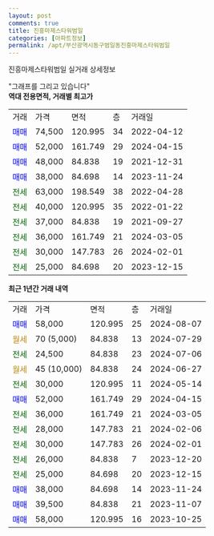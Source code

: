 ```yaml
---
layout: post
comments: true
title: 진흥마제스타워범일
categories: [아파트정보]
permalink: /apt/부산광역시동구범일동진흥마제스타워범일
---
```


진흥마제스타워범일 실거래 상세정보

<script type="text/javascript">
  google.charts.load('current', {'packages':['line', 'corechart']});
  google.charts.setOnLoadCallback(drawChart);

  function drawChart() {
    var data = new google.visualization.DataTable();
    data.addColumn('date', '거래일');
    data.addColumn('number', "매매");
    data.addColumn('number', "전세");
    data.addColumn('number', "전매");

    data.addRows([[new Date(Date.parse("2024-08-07")), 58000, null, null], [new Date(Date.parse("2024-07-29")), null, null, null], [new Date(Date.parse("2024-07-06")), null, 24500, null], [new Date(Date.parse("2024-06-27")), null, null, null], [new Date(Date.parse("2024-05-14")), null, 30000, null], [new Date(Date.parse("2024-04-15")), 52000, null, null], [new Date(Date.parse("2024-03-05")), null, 36000, null], [new Date(Date.parse("2024-02-06")), null, 28000, null], [new Date(Date.parse("2024-02-01")), null, 30000, null], [new Date(Date.parse("2023-12-20")), null, 26000, null], [new Date(Date.parse("2023-12-15")), null, 25000, null], [new Date(Date.parse("2023-11-24")), 38000, null, null], [new Date(Date.parse("2023-11-07")), 39500, null, null], [new Date(Date.parse("2023-10-25")), 58000, null, null]]);

    var options = {
      hAxis: {
        format: 'yyyy/MM/dd'
      },    
      lineWidth: 0,
      pointsVisible: true,    
      title: '최근 1년간 유형별 실거래가 분포',
      legend: { position: 'bottom' }
    };

    var formatter = new google.visualization.NumberFormat({pattern:'###,###'} );
    formatter.format(data, 1);
    formatter.format(data, 2);
    
    setTimeout(function() {
        var chart = new google.visualization.LineChart(document.getElementById('columnchart_material'));
        chart.draw(data, (options));
        document.getElementById('loading').style.display = 'none';
    }, 200);
  }
</script>


<div id="loading" style="z-index:20; display: block; margin-left: 0px">"그래프를 그리고 있습니다"</div>
<div id="columnchart_material" style="width: 95%; margin-left: 0px; display: block"></div>
<!-- contents start -->
<b>역대 전용면적, 거래별 최고가</b>
<table class="sortable">
    <tr>
      <td>거래</td>
      <td>가격</td>
      <td>면적</td>
      <td>층</td>
      <td>거래일</td>
    </tr>
        <tr>
          <td><a style="color: blue">매매</a></td>
          <td>74,500</td>
          <td>120.995</td>
          <td>34</td>
          <td>2022-04-12</td>
        </tr>            <tr>
          <td><a style="color: blue">매매</a></td>
          <td>52,000</td>
          <td>161.749</td>
          <td>29</td>
          <td>2024-04-15</td>
        </tr>            <tr>
          <td><a style="color: blue">매매</a></td>
          <td>48,000</td>
          <td>84.838</td>
          <td>19</td>
          <td>2021-12-31</td>
        </tr>            <tr>
          <td><a style="color: blue">매매</a></td>
          <td>38,000</td>
          <td>84.698</td>
          <td>14</td>
          <td>2023-11-24</td>
        </tr>        
        <tr>
              <td><a style="color: darkgreen">전세</a></td>
              <td>63,000</td>
              <td>198.549</td>
              <td>38</td>
              <td>2022-04-28</td>
            </tr>            <tr>
              <td><a style="color: darkgreen">전세</a></td>
              <td>40,000</td>
              <td>120.995</td>
              <td>35</td>
              <td>2022-01-22</td>
            </tr>            <tr>
              <td><a style="color: darkgreen">전세</a></td>
              <td>37,000</td>
              <td>84.838</td>
              <td>19</td>
              <td>2021-09-27</td>
            </tr>            <tr>
              <td><a style="color: darkgreen">전세</a></td>
              <td>36,000</td>
              <td>161.749</td>
              <td>21</td>
              <td>2024-03-05</td>
            </tr>            <tr>
              <td><a style="color: darkgreen">전세</a></td>
              <td>30,000</td>
              <td>147.783</td>
              <td>26</td>
              <td>2024-02-01</td>
            </tr>            <tr>
              <td><a style="color: darkgreen">전세</a></td>
              <td>25,000</td>
              <td>84.698</td>
              <td>20</td>
              <td>2023-12-15</td>
            </tr>        
    
</table>

<b>최근 1년간 거래 내역</b>

<table class="sortable">
    <tr>
      <td>거래</td>
      <td>가격</td>
      <td>면적</td>
      <td>층</td>
      <td>거래일</td>
    </tr>
    <tr>
      <td><a style="color: blue">매매</a></td>
      <td>58,000</td>
      <td>120.995</td>
      <td>25</td>
      <td>2024-08-07</td>
    </tr>          <tr>
      <td><a style="color: darkgoldenrod">월세</a></td>
      <td>70 (5,000)</td>
      <td>84.838</td>
      <td>13</td>
      <td>2024-07-29</td>
    </tr>          <tr>
      <td><a style="color: darkgreen">전세</a></td>
      <td>24,500</td>
      <td>84.838</td>
      <td>23</td>
      <td>2024-07-06</td>
    </tr>          <tr>
      <td><a style="color: darkgoldenrod">월세</a></td>
      <td>45 (10,000)</td>
      <td>84.838</td>
      <td>24</td>
      <td>2024-06-27</td>
    </tr>          <tr>
      <td><a style="color: darkgreen">전세</a></td>
      <td>30,000</td>
      <td>120.995</td>
      <td>11</td>
      <td>2024-05-14</td>
    </tr>          <tr>
      <td><a style="color: blue">매매</a></td>
      <td>52,000</td>
      <td>161.749</td>
      <td>29</td>
      <td>2024-04-15</td>
    </tr>          <tr>
      <td><a style="color: darkgreen">전세</a></td>
      <td>36,000</td>
      <td>161.749</td>
      <td>21</td>
      <td>2024-03-05</td>
    </tr>          <tr>
      <td><a style="color: darkgreen">전세</a></td>
      <td>28,000</td>
      <td>147.783</td>
      <td>21</td>
      <td>2024-02-06</td>
    </tr>          <tr>
      <td><a style="color: darkgreen">전세</a></td>
      <td>30,000</td>
      <td>147.783</td>
      <td>26</td>
      <td>2024-02-01</td>
    </tr>          <tr>
      <td><a style="color: darkgreen">전세</a></td>
      <td>26,000</td>
      <td>84.838</td>
      <td>7</td>
      <td>2023-12-20</td>
    </tr>          <tr>
      <td><a style="color: darkgreen">전세</a></td>
      <td>25,000</td>
      <td>84.698</td>
      <td>20</td>
      <td>2023-12-15</td>
    </tr>          <tr>
      <td><a style="color: blue">매매</a></td>
      <td>38,000</td>
      <td>84.698</td>
      <td>14</td>
      <td>2023-11-24</td>
    </tr>          <tr>
      <td><a style="color: blue">매매</a></td>
      <td>39,500</td>
      <td>84.838</td>
      <td>21</td>
      <td>2023-11-07</td>
    </tr>          <tr>
      <td><a style="color: blue">매매</a></td>
      <td>58,000</td>
      <td>120.995</td>
      <td>16</td>
      <td>2023-10-25</td>
    </tr>      </table>
<!-- contents end -->    

